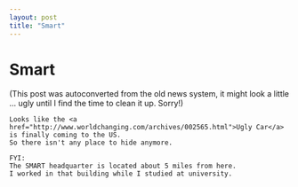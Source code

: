 ```yaml
---
layout: post
title: "Smart"
---
```

<h1>Smart</h1>
(This post was autoconverted from the old news system,
it might look a little ... ugly until I find the time
to clean it up.
Sorry!)

    Looks like the <a href="http://www.worldchanging.com/archives/002565.html">Ugly Car</a> is finally coming to the US.
    So there isn't any place to hide anymore.
    
    FYI:
    The SMART headquarter is located about 5 miles from here.
    I worked in that building while I studied at university.
    

